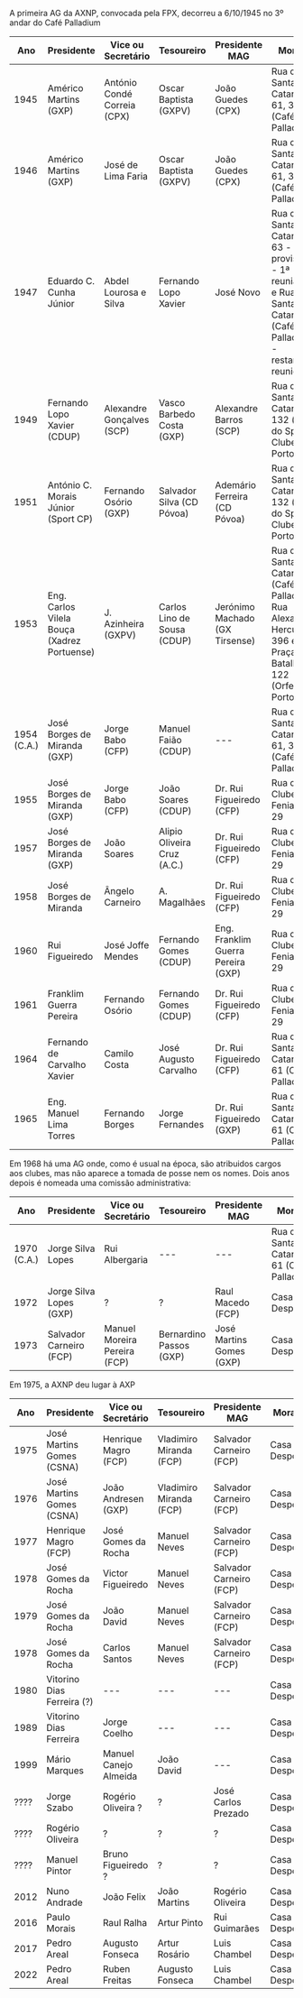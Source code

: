 A primeira AG da AXNP, convocada pela FPX, decorreu a 6/10/1945 no 3º andar do Café Palladium

| Ano   |  Presidente            | Vice ou Secretário           |       Tesoureiro       |   Presidente MAG     |         Morada                                      |
| ----  |       ---              |       ---                    |            ---         |       -----          |                      ----                           |
| 1945  |  Américo Martins (GXP) | António Condé Correia  (CPX) | Oscar Baptista (GXPV)  | João Guedes (CPX)    |       Rua de Santa Catarina, 61, 3º (Café Palladium)|
| 1946  |  Américo Martins (GXP) | José de Lima Faria           | Oscar Baptista (GXPV)  | João Guedes (CPX)    |       Rua de Santa Catarina, 61, 3º (Café Palladium)|
| 1947  |  Eduardo C. Cunha Júnior  | Abdel Lourosa e Silva     |  Fernando Lopo Xavier  |   José Novo          |       Rua de Santa Catarina, 63 -provisória - 1ª reunião - e Rua de Santa Catarina (Café Palladium) - restantes reuniões|
| 1949  | Fernando Lopo Xavier  (CDUP) | Alexandre Gonçalves (SCP) | Vasco Barbedo Costa (GXP) | Alexandre Barros (SCP) | Rua de Santa Catarina, 132  (sede do Sport Clube do Porto) |
| 1951  | António C. Morais Júnior (Sport CP) | Fernando Osório (GXP) | Salvador Silva (CD Póvoa) |  Ademário Ferreira (CD Póvoa) | Rua de Santa Catarina, 132  (sede do Sport Clube do Porto) |
| 1953  |  Eng. Carlos Vilela Bouça (Xadrez Portuense)| J. Azinheira (GXPV) |  Carlos Lino de Sousa (CDUP) |  Jerónimo Machado (GX Tirsense)   | Rua de Santa Catarina (Café Palladium), Rua Alexandre Herculano, 396 e Praça da Batalha, 122 (Orfeão do Porto) |
| 1954 (C.A.) | José Borges de Miranda (GXP) | Jorge Babo (CFP) |  Manuel Faião (CDUP)   |       ---        |      Rua de Santa Catarina, 61, 3º (Café Palladium) |
| 1955 | José Borges de Miranda (GXP) | Jorge Babo (CFP)        |  João Soares (CDUP)    | Dr. Rui Figueiredo (CFP) | Rua do Clube Fenianos, 29 |
| 1957 | José Borges de Miranda (GXP) | João Soares             |  Alipio Oliveira Cruz (A.C.) |  Dr. Rui Figueiredo (CFP) | Rua do Clube Fenianos, 29 |
| 1958 | José Borges de Miranda       | Ângelo Carneiro         |  A. Magalhães          | Dr. Rui Figueiredo (CFP) |       Rua do Clube Fenianos, 29 |
| 1960 | Rui Figueiredo               | José Joffe Mendes       | Fernando Gomes (CDUP)  | Eng. Franklim Guerra Pereira (GXP) |       Rua do Clube Fenianos, 29 |
| 1961 | Franklim Guerra Pereira      | Fernando Osório         | Fernando Gomes (CDUP)  | Dr. Rui Figueiredo (CFP) |       Rua do Clube Fenianos, 29 |
| 1964 | Fernando de Carvalho Xavier  | Camilo Costa            | José Augusto Carvalho  | Dr. Rui Figueiredo (CFP) |       Rua de Santa Catarina, 61  (Café Palladium)|
| 1965 | Eng. Manuel Lima Torres      | Fernando Borges         | Jorge Fernandes        | Dr. Rui Figueiredo (GXP) |       Rua de Santa Catarina, 61  (Café Palladium)|

Em 1968 há uma AG onde, como é usual na época, são atribuidos cargos aos clubes, mas não aparece a tomada de posse nem os nomes. Dois anos depois é nomeada uma comissão administrativa:

| Ano   |  Presidente            | Vice ou Secretário           |       Tesoureiro       |   Presidente MAG     |         Morada                                      |
| ----  |       ---              |       ---                    |            ---         |       -----          |                      ----           |
| 1970 (C.A.) | Jorge Silva Lopes     | Rui Albergaria          | ---                    | ---                      |       Rua de Santa Catarina, 61  (Café Palladium)|
| 1972 | Jorge Silva Lopes (GXP)      | ?          | ?                   | Raul Macedo (FCP)        |       Casa do Desporto|
| 1973 | Salvador Carneiro (FCP)      | Manuel Moreira Pereira (FCP) | Bernardino Passos (GXP) | José Martins Gomes (GXP)|       Casa do Desporto|

Em 1975, a AXNP deu lugar à AXP

| Ano   |  Presidente               | Vice ou Secretário           |       Tesoureiro         |   Presidente MAG       |         Morada               |
| ----  |       ---                 |       ---                    |            ---           |       -----            |           ----               |
| 1975  | José Martins Gomes (CSNA) | Henrique Magro (FCP)         |  Vladimiro Miranda (FCP) | Salvador Carneiro (FCP)|       Casa do Desporto       |
| 1976  | José Martins Gomes (CSNA) | João Andresen  (GXP)         |  Vladimiro Miranda (FCP) | Salvador Carneiro (FCP)|       Casa do Desporto       |
| 1977  | Henrique Magro (FCP)      | José Gomes da Rocha          |  Manuel Neves            | Salvador Carneiro (FCP)|       Casa do Desporto       |
| 1978  | José Gomes da Rocha       | Victor Figueiredo            |  Manuel Neves            | Salvador Carneiro (FCP)|       Casa do Desporto       |
| 1979  | José Gomes da Rocha       | João David                   |  Manuel Neves            | Salvador Carneiro (FCP)|       Casa do Desporto       |
| 1978  | José Gomes da Rocha       | Carlos Santos                |  Manuel Neves            | Salvador Carneiro (FCP)|       Casa do Desporto       |
| 1980  | Vitorino Dias Ferreira (?)| ---                          |  ---                     | ---                    |       Casa do Desporto       |
| 1989  | Vitorino Dias Ferreira    | Jorge Coelho                 |  ---                     | ---                    |       Casa do Desporto       |
| 1999  | Mário Marques             | Manuel Canejo Almeida        |  João David              | ---                    |       Casa do Desporto       |
| ????  | Jorge Szabo               | Rogério Oliveira ?           |  ?                       | José Carlos Prezado    |       Casa do Desporto       |
| ????  | Rogério Oliveira          | ?                            |  ?                       | ?                      |       Casa do Desporto       |
| ????  | Manuel Pintor             | Bruno Figueiredo ?           |  ?                       | ?                      |       Casa do Desporto       |
| 2012  | Nuno Andrade              | João Felix                   |  João Martins            | Rogério Oliveira       |       Casa do Desporto       |
| 2016  | Paulo Morais              | Raul Ralha                   |  Artur Pinto             | Rui Guimarães          |       Casa do Desporto       |
| 2017  | Pedro Areal               | Augusto Fonseca              |  Artur Rosário           | Luis Chambel           |       Casa do Desporto       |
| 2022  | Pedro Areal               | Ruben Freitas                |  Augusto Fonseca         | Luis Chambel           |       Casa do Desporto       |
